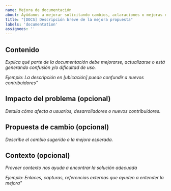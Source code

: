 ```yaml
---
name: Mejora de documentación
about: Ayúdanos a mejorar solicitando cambios, aclaraciones o mejoras en la documentación con este formato
title: "[DOCS] Descripción breve de la mejora propuesta"
labels: 'documentation'
assignees: ''
---
```


## Contenido

*Explica qué parte de la documentación debe mejorarse, actualizarse o está generando confusión y/o dificultad de uso.*

*Ejemplo: La descripción en [ubicación] puede confundir a nuevos contribuidores"*



## Impacto del problema (opcional)

*Detalla cómo afecta a usuarios, desarrolladores o nuevos contribuidores.*

## Propuesta de cambio (opcional)

*Describe el cambio sugerido o la mejora esperada.*

## Contexto (opcional)

*Proveer contexto nos ayuda a encontrar la solución adecuada*

*Ejemplo: Enlaces, capturas, referencias externas que ayuden a entender la mejora"*